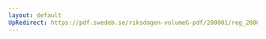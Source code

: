 ```yaml
---
layout: default
UpRedirect: https://pdf.swedeb.se/riksdagen-volumeG-pdf/200001/reg_200001/reg_200001_0388.pdf
---
```

